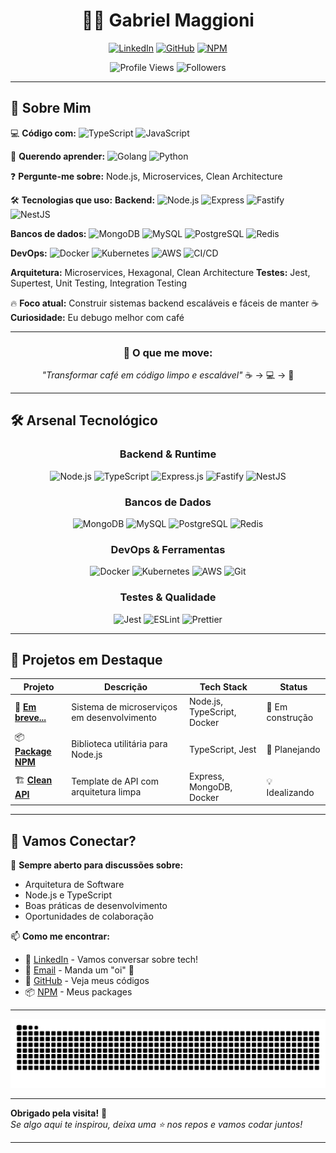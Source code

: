 <h1 align="center">👨‍💻 Gabriel Maggioni</h1>

<div align="center">

[![LinkedIn](https://img.shields.io/badge/LinkedIn-Gabriel_Maggioni-0077B5?style=flat&logo=linkedin&logoColor=white)](https://www.linkedin.com/in/devmaggioni/)
[![GitHub](https://img.shields.io/badge/GitHub-devmaggioni-181717?style=flat&logo=github&logoColor=white)](https://github.com/devmaggioni)
[![NPM](https://img.shields.io/badge/NPM-devmaggioni-CB3837?style=flat&logo=npm&logoColor=white)](https://www.npmjs.com/~devmaggioni)

![Profile Views](https://komarev.com/ghpvc/?username=devmaggioni&color=red&style=flat-square)
![Followers](https://img.shields.io/github/followers/devmaggioni?color=0cf&style=flat-square)

</div>

<!-- ---

<div align="center">
  
[![Typing SVG](https://readme-typing-svg.herokuapp.com?font=Fira+Code&size=24&pause=100&color=07F5DC&center=true&vCenter=true&width=800&height=100&lines=Olá👋;Full+Stack+Developer+🚀;Node.js+%26+TypeScript+Enthusiast;Building+the+future,+one+commit+at+a+time+⚡)](https://git.io/typing-svg)

</div>

--- -->

---

## 🎯 Sobre Mim

💻 **Código com:**
![TypeScript](https://img.shields.io/badge/TypeScript-3178C6?style=flat-square\&logo=typescript\&logoColor=white)
![JavaScript](https://img.shields.io/badge/JavaScript-F7DF1E?style=flat-square\&logo=javascript\&logoColor=black)

🌱 **Querendo aprender:**
![Golang](https://img.shields.io/badge/Golang-00ADD8?style=flat-square\&logo=go\&logoColor=white)
![Python](https://img.shields.io/badge/Python-3776AB?style=flat-square\&logo=python\&logoColor=white)

❓ **Pergunte-me sobre:** Node.js, Microservices, Clean Architecture

🛠️ **Tecnologias que uso:**
**Backend:**
![Node.js](https://img.shields.io/badge/Node.js-339933?style=flat-square\&logo=node.js\&logoColor=white)
![Express](https://img.shields.io/badge/Express-000000?style=flat-square\&logo=express\&logoColor=white)
![Fastify](https://img.shields.io/badge/Fastify-20232A?style=flat-square\&logo=fastify\&logoColor=white)
![NestJS](https://img.shields.io/badge/NestJS-E0234E?style=flat-square\&logo=nestjs\&logoColor=white)

**Bancos de dados:**
![MongoDB](https://img.shields.io/badge/MongoDB-47A248?style=flat-square\&logo=mongodb\&logoColor=white)
![MySQL](https://img.shields.io/badge/MySQL-4479A1?style=flat-square\&logo=mysql\&logoColor=white)
![PostgreSQL](https://img.shields.io/badge/PostgreSQL-336791?style=flat-square\&logo=postgresql\&logoColor=white)
![Redis](https://img.shields.io/badge/Redis-DC382D?style=flat-square\&logo=redis\&logoColor=white)

**DevOps:**
![Docker](https://img.shields.io/badge/Docker-2496ED?style=flat-square\&logo=docker\&logoColor=white)
![Kubernetes](https://img.shields.io/badge/Kubernetes-326CE5?style=flat-square\&logo=kubernetes\&logoColor=white)
![AWS](https://img.shields.io/badge/AWS-232F3E?style=flat-square\&logo=amazonaws\&logoColor=white)
![CI/CD](https://img.shields.io/badge/CI/CD-007ACC?style=flat-square)

**Arquitetura:** Microservices, Hexagonal, Clean Architecture
**Testes:** Jest, Supertest, Unit Testing, Integration Testing

🔥 **Foco atual:** Construir sistemas backend escaláveis e fáceis de manter
☕ **Curiosidade:** Eu debugo melhor com café

---


<div align="center">

### 🚀 O que me move:
*"Transformar café em código limpo e escalável"* ☕ → 💻 → 🚀

</div>

---

## 🛠️ Arsenal Tecnológico

<div align="center">

### Backend & Runtime
![Node.js](https://img.shields.io/badge/Node.js-43853D?style=for-the-badge&logo=node.js&logoColor=white)
![TypeScript](https://img.shields.io/badge/TypeScript-007ACC?style=for-the-badge&logo=typescript&logoColor=white)
![Express.js](https://img.shields.io/badge/Express.js-404D59?style=for-the-badge&logo=express&logoColor=white)
![Fastify](https://img.shields.io/badge/Fastify-000000?style=for-the-badge&logo=fastify&logoColor=white)
![NestJS](https://img.shields.io/badge/NestJS-E0234E?style=for-the-badge&logo=nestjs&logoColor=white)

### Bancos de Dados
![MongoDB](https://img.shields.io/badge/MongoDB-4EA94B?style=for-the-badge&logo=mongodb&logoColor=white)
![MySQL](https://img.shields.io/badge/MySQL-316192?style=for-the-badge&logo=mysql&logoColor=white)
![PostgreSQL](https://img.shields.io/badge/PostgreSQL-316192?style=for-the-badge&logo=postgresql&logoColor=white)
![Redis](https://img.shields.io/badge/Redis-DC382D?style=for-the-badge&logo=redis&logoColor=white)

### DevOps & Ferramentas
![Docker](https://img.shields.io/badge/Docker-2496ED?style=for-the-badge&logo=docker&logoColor=white)
![Kubernetes](https://img.shields.io/badge/Kubernetes-326CE5?style=for-the-badge&logo=kubernetes&logoColor=white)
![AWS](https://img.shields.io/badge/AWS-232F3E?style=for-the-badge&logo=amazon-aws&logoColor=white)
![Git](https://img.shields.io/badge/Git-F05032?style=for-the-badge&logo=git&logoColor=white)

### Testes & Qualidade
![Jest](https://img.shields.io/badge/Jest-C21325?style=for-the-badge&logo=jest&logoColor=white)
![ESLint](https://img.shields.io/badge/ESLint-4B32C3?style=for-the-badge&logo=eslint&logoColor=white)
![Prettier](https://img.shields.io/badge/Prettier-F7B93E?style=for-the-badge&logo=prettier&logoColor=black)

</div>

---

## 🌟 Projetos em Destaque

<div align="center">

| Projeto | Descrição | Tech Stack | Status |
|---------|-----------|------------|--------|
| 🚀 **[Em breve...](#)** | Sistema de microserviços em desenvolvimento | Node.js, TypeScript, Docker | 🔨 Em construção |
| 📦 **[Package NPM](#)** | Biblioteca utilitária para Node.js | TypeScript, Jest | 🎯 Planejando |
| 🏗️ **[Clean API](#)** | Template de API com arquitetura limpa | Express, MongoDB, Docker | 💡 Idealizando |

</div>

---

## 🤝 Vamos Conectar?

<div align="left">

💬 **Sempre aberto para discussões sobre:**
- Arquitetura de Software
- Node.js e TypeScript
- Boas práticas de desenvolvimento
- Oportunidades de colaboração

📫 **Como me encontrar:**
- 💼 [LinkedIn](https://www.linkedin.com/in/devmaggioni/) - Vamos conversar sobre tech!
- 📧 [Email](mailto:devmaggioni@gmail.com) - Manda um "oi" 👋
- 🐙 [GitHub](https://github.com/devmaggioni) - Veja meus códigos
- 📦 [NPM](https://www.npmjs.com/~devmaggioni) - Meus packages

</div>

---

<p align="center">
<img src="https://raw.githubusercontent.com/devmaggioni/devmaggioni/output/snake.svg" alt="Snake animation" />

---

**Obrigado pela visita!** 🙏  
*Se algo aqui te inspirou, deixa uma ⭐ nos repos e vamos codar juntos!*

---
